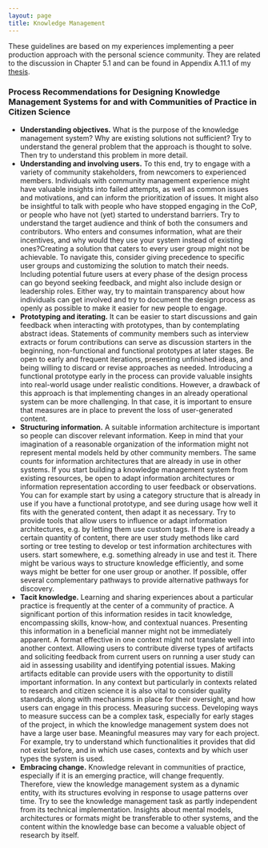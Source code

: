 ```yaml
---
layout: page
title: Knowledge Management
---
```


<p class="message">
  These guidelines are based on my experiences implementing a peer production approach with the personal science community. They are related to the discussion in Chapter 5.1 and can be found in Appendix A.11.1 of my <a href="">thesis</a>. 
</p>

### Process Recommendations for Designing Knowledge Management Systems for and with Communities of Practice in Citizen Science
* __Understanding objectives.__ What is the purpose of the knowledge management system? Why are existing solutions not sufficient? Try to understand the general problem that the approach is thought to solve. Then try to understand this problem in more detail.
* __Understanding and involving users.__ To this end, try to engage with a variety of community stakeholders, from newcomers to experienced members. Individuals with community management experience might have valuable insights into failed attempts, as well as common issues and motivations, and can inform the prioritization of issues. It might also be insightful to talk with people who have stopped engaging in the CoP, or people who have not (yet) started to understand barriers. Try to understand the target audience and think of both the consumers and contributors. Who enters and consumes information, what are their incentives, and why would they use your system instead of existing ones?Creating a solution that caters to every user group might not be achievable. To navigate this, consider giving precedence to specific user groups and customizing the solution to match their needs. Including potential future users at every phase of the design process can go beyond seeking feedback, and might also include design or leadership roles. Either way, try to maintain transparency about how individuals can get involved and try to document the design process as openly as possible to make it easier for new people to engage. 
* __Prototyping and iterating.__ It can be easier to start discussions and gain feedback when interacting with prototypes, than by contemplating abstract ideas. Statements of community members such as interview extracts or forum contributions can serve as discussion starters in the beginning, non-functional and functional prototypes at later stages. Be open to early and frequent iterations, presenting unfinished ideas, and being willing to discard or revise approaches as needed. Introducing a functional prototype early in the process can provide valuable insights into real-world usage under realistic conditions. However, a drawback of this approach is that implementing changes in an already operational system can be more challenging. In that case, it is important to ensure that measures are in place to prevent the loss of user-generated content.
* __Structuring information.__ A suitable information architecture is important so people can discover relevant information. Keep in mind that your imagination of a reasonable organization of the information might not represent mental models held by other community members. The same counts for information architectures that are already in use in other systems. If you start building a knowledge management system from existing resources, be open to adapt information architectures or information representation according to user feedback or observations. You can for example start by using a category structure that is already in use if you have a functional prototype, and see during usage how well it fits with the generated content, then adapt it as necessary. Try to provide tools that allow users to influence or adapt information architectures, e.g. by letting them use custom tags. If there is already a certain quantity of content, there are user study methods like card sorting or tree testing to develop or test information architectures with users. start somewhere, e.g. something already in use and test it. There might be various ways to structure knowledge efficiently, and some ways might be better for one user group or another. If possible, offer several complementary pathways to provide alternative pathways for discovery. 
* __Tacit knowledge.__ Learning and sharing experiences about a particular practice is frequently at the center of a community of practice. A significant portion of this information resides in tacit knowledge, encompassing skills, know-how, and contextual nuances. Presenting this information in a beneficial manner might not be immediately apparent. A format effective in one context might not translate well into another context. Allowing users to contribute diverse types of artifacts and soliciting feedback from current users on running a user study can aid in assessing usability and identifying potential issues. Making artifacts editable can provide users with the opportunity to distill important information. In any context but particularly in contexts related to research and citizen science it is also vital to consider quality standards, along with mechanisms in place for their oversight, and how users can engage in this process. 
Measuring success. Developing ways to measure success can be a complex task, especially for early stages of the project, in which the knowledge management system does not have a large user base. Meaningful measures may vary for each project. For example, try to understand which functionalities it provides that did not exist before, and in which use cases, contexts and by which user types the system is used.
* __Embracing change.__ Knowledge relevant in communities of practice, especially if it is an emerging practice, will change frequently. Therefore, view the knowledge management system as a dynamic entity, with its structures evolving in response to usage patterns over time. Try to see the knowledge management task as partly independent from its technical implementation. Insights about mental models, architectures or formats might be transferable to other systems, and the content within the knowledge base can become a valuable object of research by itself.
